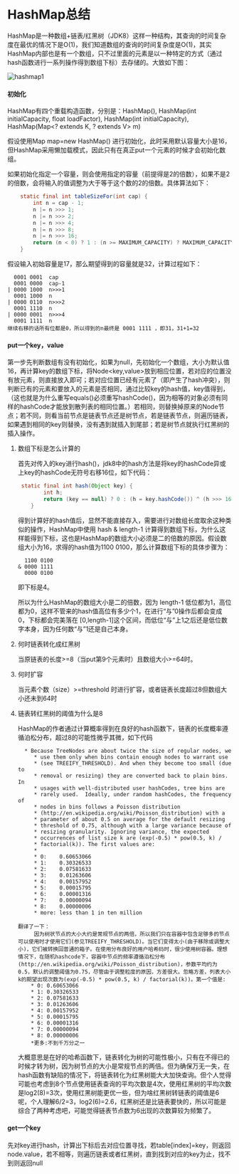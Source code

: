 # HashMap总结

HashMap是一种数组+链表/红黑树（JDK8）这样一种结构，其查询的时间复杂度在最优的情况下是O(1)，我们知道数组的查询的时间复杂度是O(1)，其实HashMap内部也是有一个数组，只不过里面的元素是以一种特定的方式（通过hash函数进行一系列操作得到数组下标）去存储的。大致如下图：

![hashmap1](http://39.97.125.68:88/download/M00/00/00/rBBX2V8wGj2AT73VAADs_JSxqpo468.png)

#### 初始化

HashMap有四个重载构造函数，分别是：HashMap(), HashMap(int initialCapacity, float loadFactor), HashMap(int initialCapacity), HashMap(Map<? extends K, ? extends V> m)

假设使用Map map=new HashMap() 进行初始化，此时采用默认容量大小是16，但HashMap采用懒加载模式，因此只有在真正put一个元素的时候才会初始化数组。

如果初始化指定一个容量，则会使用指定的容量（前提得是2的倍数），如果不是2的倍数，会将输入的值调整为大于等于这个数的2的倍数。具体算法如下：

```java
	static final int tableSizeFor(int cap) {
        int n = cap - 1;
        n |= n >>> 1;
        n |= n >>> 2;
        n |= n >>> 4;
        n |= n >>> 8;
        n |= n >>> 16;
        return (n < 0) ? 1 : (n >= MAXIMUM_CAPACITY) ? MAXIMUM_CAPACITY : n + 1;
    }
```

假设输入初始容量是17，那么期望得到的容量就是32，计算过程如下：

```
  0001 0001  cap
  0001 0000  cap-1
| 0000 1000  n>>>1 
  0001 1000  n
| 0000 0110  n>>>2
  0001 1110  n
| 0000 0001  n>>>4
  0001 1111  n
继续右移的话所有位都是0，所以得到的n最终是 0001 1111 ，即31，31+1=32
```

#### put一个key，value

第一步先判断数组有没有初始化，如果为null，先初始化一个数组，大小为默认值16，再计算key的数组下标，将Node<key,value>放到相应位置，若对应的位置没有放元素，则直接放入即可；若对应位置已经有元素了（即产生了hash冲突），则判断已有的元素和要放入的元素是否相同，通过比较key的hash值，key值得到，（这也就是为什么重写equals()必须重写hashCode()，因为相等的对象必须有同样的hashCode才能放到散列表的相同位置。）若相同，则替换掉原来的Node节点；若不同，则看当前节点是链表节点还是树节点，若是链表节点，则遍历链表，如果遇到相同的key则替换，没有遇到就插入到尾部；若是树节点就执行红黑树的插入操作。

1. 数组下标是怎么计算的

   首先对传入的key进行hash()，jdk8中的hash方法是将key的hashCode异或上key的hashCode无符号右移16位，如下代码：

   ```java
   	static final int hash(Object key) {
           int h;
           return (key == null) ? 0 : (h = key.hashCode()) ^ (h >>> 16);
       }
   ```

   得到计算好的hash值后，显然不能直接存入，需要进行对数组长度取余这种类似的操作，HashMap中使用 hash & length-1  计算得到数组下标，为什么这样能得到下标，这也是HashMap的数组大小必须是二的倍数的原因。假设数组大小为16，求得的hash值为1100 0100，那么计算数组下标的具体步骤为：

   ```
     1100 0100 
   & 0000 1111
     0000 0100
   ```

    即下标是4。

   所以为什么HashMap的数组大小是二的倍数，因为 length-1 低位都为1，高位都为0，这样不管来的hash值高位有多少个1，在进行“与”0操作后都会变成0，下标都会完美落在 [0,length-1]这个区间，而低位“与”上1之后还是低位数字本身，因为任何数“与”1还是自己本身。

2. 何时链表转化成红黑树

   当原链表的长度>=8（当put第9个元素时）且数组大小>=64时。

3. 何时扩容

   当元素个数（size）>=threshold 时进行扩容，或者链表长度超过8但数组大小还未到64时

4. 链表转红黑树的阈值为什么是8

   HashMap的作者通过计算概率得到在良好的hash函数下，链表的长度概率遵循泊松分布，超过8的可能性微乎其微，如下代码

   ```
   	 * Because TreeNodes are about twice the size of regular nodes, we
        * use them only when bins contain enough nodes to warrant use
        * (see TREEIFY_THRESHOLD). And when they become too small (due to
        * removal or resizing) they are converted back to plain bins.  In
        * usages with well-distributed user hashCodes, tree bins are
        * rarely used.  Ideally, under random hashCodes, the frequency of
        * nodes in bins follows a Poisson distribution
        * (http://en.wikipedia.org/wiki/Poisson_distribution) with a
        * parameter of about 0.5 on average for the default resizing
        * threshold of 0.75, although with a large variance because of
        * resizing granularity. Ignoring variance, the expected
        * occurrences of list size k are (exp(-0.5) * pow(0.5, k) /
        * factorial(k)). The first values are:
        *
        * 0:    0.60653066
        * 1:    0.30326533
        * 2:    0.07581633
        * 3:    0.01263606
        * 4:    0.00157952
        * 5:    0.00015795
        * 6:    0.00001316
        * 7:    0.00000094
        * 8:    0.00000006
        * more: less than 1 in ten million
        
   翻译了一下：
        因为树状节点的大小大约是常规节点的两倍，所以我们只在容器中包含足够多的节点可以使用时才使用它们(参见TREEIFY_THRESHOLD)。当它们变得太小(由于移除或调整大小)，它们被转换回普通的箱子。在使用分布良好的用户哈希码时，很少使用树容器。理想情况下，在随机hashcode下，容器中节点的频率遵循泊松分布(http://en.wikipedia.org/wiki/Poisson_distribution)，参数平均约为0.5，默认的调整阈值为0.75，尽管由于调整粒度的原因，方差很大。忽略方差，列表大小k的期望出现次数为(exp(-0.5) * pow(0.5, k) / factorial(k))。第一个值是:
       * 0: 0.60653066
       * 1: 0.30326533
       * 2: 0.07581633
       * 3: 0.01263606
       * 4: 0.00157952
       * 5: 0.00015795
       * 6: 0.00001316
       * 7: 0.00000094
       * 8: 0.00000006
       *更多:不到千万分之一
   ```

   大概意思是在好的哈希函数下，链表转化为树的可能性极小，只有在不得已的时候才转为树，因为树节点的大小是常规节点的两倍。但为确保万无一失，在hash函数有缺陷的情况下，将链表转化为红黑树能大大加快查询。但个人觉得可能也考虑到8个节点使用链表查询的平均次数是4次，使用红黑树的平均次数是log2(8)=3次，使用红黑树能更优一些，但为啥红黑树转链表的阈值是6呢，个人理解6/2=3，log2(6)=2.6，红黑树还是比链表要快的，所以可能是综合了两种考虑吧，可能觉得链表节点数为6出现的次数算较为频繁了。

#### get一个key

先对key进行hash，计算出下标后去对应位置寻找，若table[index]=key，则返回node.value，若不相等，则遍历链表或者红黑树，直到找到对应的key为止，找不到则返回null

